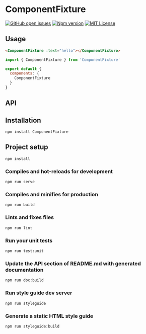 
# ComponentFixture
[![GitHub open issues](https://img.shields.io/github/issues/desmaisons_david/ComponentFixture.svg?maxAge=2592000)](https://github.com/desmaisons-david/ComponentFixture/issues)
[![Npm version](https://img.shields.io/npm/v/ComponentFixture.svg?maxAge=2592000)](https://www.npmjs.com/package/ComponentFixture)
[![MIT License](https://img.shields.io/github/license/desmaisons-david/ComponentFixture.svg)](https://github.com/desmaisons_david/ComponentFixture/blob/master/LICENSE)

## Usage
```HTML
<ComponentFixture :text="hello"></ComponentFixture>
```
```javascript
import { ComponentFixture } from 'ComponentFixture'

export default {
  components: {
    ComponentFixture
  }
}
```
## API

## Installation
```
npm install ComponentFixture
```

## Project setup
```
npm install
```

### Compiles and hot-reloads for development
```
npm run serve
```

### Compiles and minifies for production
```
npm run build
```

### Lints and fixes files
```
npm run lint
```

### Run your unit tests
```
npm run test:unit
```

### Update the API section of README.md with generated documentation
```
npm run doc:build
```

### Run style guide dev server
```
npm run styleguide
```

### Generate a static HTML style guide
```
npm run styleguide:build
```

